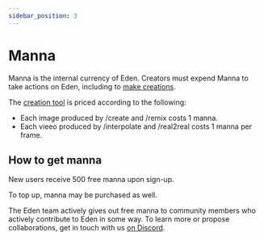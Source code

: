 ```yaml
---
sidebar_position: 3
---
```


# Manna

Manna is the internal currency of Eden. Creators must expend Manna to take actions on Eden, including to [make creations](/docs/guides/creation).

The [creation tool](https://app.eden.art/create) is priced according to the following:
* Each image produced by /create and /remix costs 1 manna.
* Each vieeo produced by /interpolate and /real2real costs 1 manna per frame.

## How to get manna

New users receive 500 free manna upon sign-up.

To top up, manna may be purchased as well.

The Eden team actively gives out free manna to community members who actively contribute to Eden in some way. To learn more or propose collaborations, get in touch with us [on Discord](https://discord.gg/4dSYwDT).
